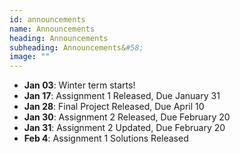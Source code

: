 ```yaml
---
id: announcements
name: Announcements
heading: Announcements
subheading: Announcements&#58;
image: ""
---
```

 - **Jan 03**: Winter term starts! 
 - **Jan 17**: Assignment 1 Released, Due January 31
 - **Jan 28**: Final Project Released, Due April 10
 - **Jan 30**: Assignment 2 Released, Due February 20
 - **Jan 31**: Assignment 2 Updated, Due February 20
 - **Feb 4**: Assignment 1 Solutions Released
